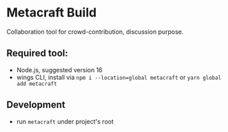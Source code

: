 # Metacraft Build
Collaboration tool for crowd-contribution, discussion purpose.


## Required tool:
- Node.js, suggested version 16 
- wings CLI, install via `npm i --location=global metacraft` or `yarn global add metacraft`


## Development
- run `metacraft` under project's root
